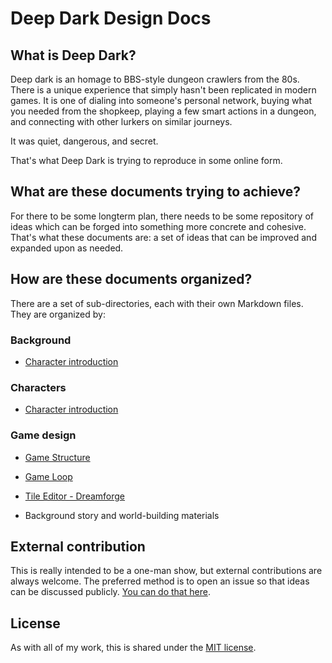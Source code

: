 # Deep Dark Design Docs

## What is Deep Dark?
Deep dark is an homage to BBS-style dungeon crawlers from the 80s. There is a unique experience that simply hasn't been replicated in modern games. It is one of dialing into someone's personal network, buying what you needed from the shopkeep, playing a few smart actions in a dungeon, and connecting with other lurkers on similar journeys. 

It was quiet, dangerous, and secret. 

That's what Deep Dark is trying to reproduce in some online form.

## What are these documents trying to achieve?
For there to be some longterm plan, there needs to be some repository of ideas which can be forged into something more concrete and cohesive. That's what these documents are: a set of ideas that can be improved and expanded upon as needed.

## How are these documents organized?
There are a set of sub-directories, each with their own Markdown files. They are organized by:

### Background
- [Character introduction](https://github.com/ramijames/DeepDarkDesignDocs/Background/00_introduction.md)

### Characters
- [Character introduction](https://github.com/ramijames/DeepDarkDesignDocs/Characters/00_introduction.md)

### Game design
- [Game Structure](https://github.com/ramijames/DeepDarkDesignDocs/Gamedesign/00_gamestructure.md)
- [Game Loop](https://github.com/ramijames/DeepDarkDesignDocs/Gamedesign/01_gameloop.md)
- [Tile Editor - Dreamforge](https://github.com/ramijames/DeepDarkDesignDocs/Gamedesign/02_tileeditor.md)


- Background story and world-building materials

## External contribution
This is really intended to be a one-man show, but external contributions are always welcome. The preferred method is to open an issue so that ideas can be discussed publicly. [You can do that here](https://github.com/ramijames/DeepDarkDesignDocs/issues).

## License
As with all of my work, this is shared under the [MIT license](https://mit-license.org/).